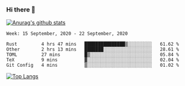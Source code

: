### Hi there 👋

[![Anurag's github stats](https://github-readme-stats.vercel.app/api?username=jinserrr&show_icons=true)](https://github.com/anuraghazra/github-readme-stats)


<!--START_SECTION:waka-->
```text
Week: 15 September, 2020 - 22 September, 2020

Rust         4 hrs 47 mins   ███████████████▒░░░░░░░░░   61.62 % 
Other        2 hrs 13 mins   ███████░░░░░░░░░░░░░░░░░░   28.61 % 
TOML         27 mins         █▒░░░░░░░░░░░░░░░░░░░░░░░   05.84 % 
TeX          9 mins          ▓░░░░░░░░░░░░░░░░░░░░░░░░   02.04 % 
Git Config   4 mins          ▒░░░░░░░░░░░░░░░░░░░░░░░░   01.02 % 
```
<!--END_SECTION:waka-->


[![Top Langs](https://github-readme-stats.vercel.app/api/top-langs/?username=jinserrr)](https://github.com/anuraghazra/github-readme-stats)
